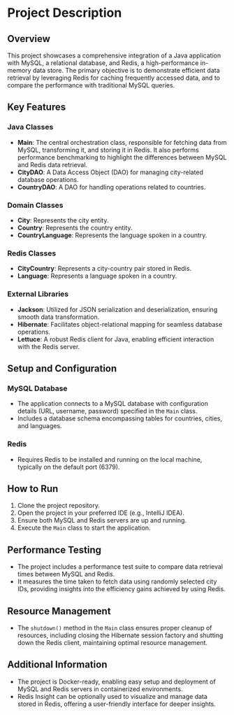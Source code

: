 # Project Description

## Overview
This project showcases a comprehensive integration of a Java application with MySQL, a relational database, and Redis, a high-performance in-memory data store. The primary objective is to demonstrate efficient data retrieval by leveraging Redis for caching frequently accessed data, and to compare the performance with traditional MySQL queries.

## Key Features

### Java Classes
- **Main**: The central orchestration class, responsible for fetching data from MySQL, transforming it, and storing it in Redis. It also performs performance benchmarking to highlight the differences between MySQL and Redis data retrieval.
- **CityDAO**: A Data Access Object (DAO) for managing city-related database operations.
- **CountryDAO**: A DAO for handling operations related to countries.

### Domain Classes
- **City**: Represents the city entity.
- **Country**: Represents the country entity.
- **CountryLanguage**: Represents the language spoken in a country.

### Redis Classes
- **CityCountry**: Represents a city-country pair stored in Redis.
- **Language**: Represents a language spoken in a country.

### External Libraries
- **Jackson**: Utilized for JSON serialization and deserialization, ensuring smooth data transformation.
- **Hibernate**: Facilitates object-relational mapping for seamless database operations.
- **Lettuce**: A robust Redis client for Java, enabling efficient interaction with the Redis server.

## Setup and Configuration

### MySQL Database
- The application connects to a MySQL database with configuration details (URL, username, password) specified in the `Main` class.
- Includes a database schema encompassing tables for countries, cities, and languages.

### Redis
- Requires Redis to be installed and running on the local machine, typically on the default port (6379).

## How to Run
1. Clone the project repository.
2. Open the project in your preferred IDE (e.g., IntelliJ IDEA).
3. Ensure both MySQL and Redis servers are up and running.
4. Execute the `Main` class to start the application.

## Performance Testing
- The project includes a performance test suite to compare data retrieval times between MySQL and Redis.
- It measures the time taken to fetch data using randomly selected city IDs, providing insights into the efficiency gains achieved by using Redis.

## Resource Management
- The `shutdown()` method in the `Main` class ensures proper cleanup of resources, including closing the Hibernate session factory and shutting down the Redis client, maintaining optimal resource management.

## Additional Information
- The project is Docker-ready, enabling easy setup and deployment of MySQL and Redis servers in containerized environments.
- Redis Insight can be optionally used to visualize and manage data stored in Redis, offering a user-friendly interface for deeper insights.
